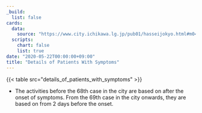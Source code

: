 ```yaml
---
_build:
  list: false
cards:
  data:
    source: "https://www.city.ichikawa.lg.jp/pub01/hasseijokyo.html#m04"
  scripts:
    chart: false
    list: true
date: "2020-05-22T00:00:00+09:00"
title: "Details of Patients With Symptoms"
---
```


{{< table src="details_of_patients_with_symptoms" >}}

- The activities before the 68th case in the city are based on after the onset of symptoms. From the 69th case in the city onwards, they are based on from 2 days before the onset.
